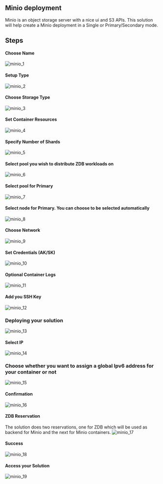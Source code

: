 ## Minio deployment
Minio is an object storage server with a nice ui and S3 APIs.
This solution will help create a Minio deployment in a Single or Primary/Secondary mode.

## Steps

#### Choose Name
![minio_1](img/minio_1.jpg)

#### Setup Type
![minio_2](img/minio_2.jpg)

#### Choose Storage Type
![minio_3](img/minio_3.jpg)

#### Set Container Resources
![minio_4](img/minio_4.jpg)

#### Specify Number of Shards
![minio_5](img/minio_5.jpg)

#### Select pool you wish to distribute ZDB workloads on
![minio_6](img/minio_6.jpg)

#### Select pool for Primary
![minio_7](img/minio_7.jpg)

#### Select node for Primary. You can choose to be selected automatically
![minio_8](img/minio_8.jpg)

#### Choose Network
![minio_9](img/minio_9.jpg)

#### Set Credentials (AK/SK)
![minio_10](img/minio_10.jpg)

#### Optional Container Logs
![minio_11](img/minio_11.jpg)

#### Add you SSH Key
![minio_12](img/minio_12.jpg)

### Deploying your solution
![minio_13](img/minio_13.jpg)

#### Select IP
![minio_14](img/minio_14.jpg)

### Choose whether you want to assign a global Ipv6 address for your container or not
![minio_15](img/minio_15.jpg)

#### Confirmation
![minio_16](img/minio_16.jpg)

#### ZDB Reservation
The solution does two reservations, one for ZDB which will be used as backend for Minio and the next for Minio containers.
![minio_17](img/minio_17.jpg)

#### Success
![minio_18](img/minio_18.jpg)

#### Access your Solution
![minio_19](img/minio_19.jpg)
